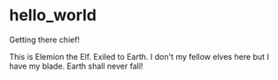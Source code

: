 # hello_world
Getting there chief!

This is Elemion the Elf. Exiled to Earth.
I don't my fellow elves here but I have my blade.
Earth shall never fall!
